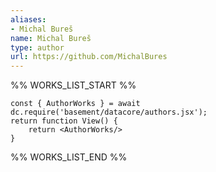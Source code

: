 ```yaml
---
aliases:
- Michal Bureš
name: Michal Bureš
type: author
url: https://github.com/MichalBures
---
```



%% WORKS_LIST_START %%

```datacorejsx
const { AuthorWorks } = await dc.require('basement/datacore/authors.jsx');
return function View() {
    return <AuthorWorks/>
}
```
%% WORKS_LIST_END %%